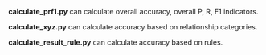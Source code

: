 **calculate_prf1.py** can calculate overall accuracy, overall P, R, F1 indicators.

**calculate_xyz.py** can calculate accuracy based on relationship categories.

**calculate_result_rule.py** can calculate accuracy based on rules.

